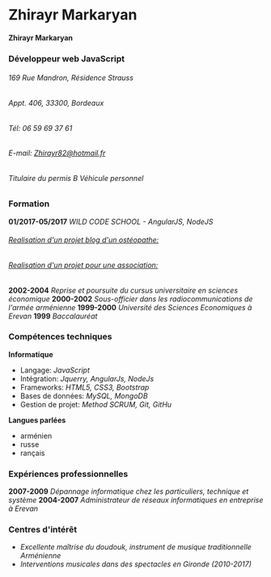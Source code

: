 # Zhirayr Markaryan
#### Zhirayr Markaryan
### Développeur web JavaScript

###### 169 Rue Mandron, Résidence Strauss
###### Appt. 406, 33300, Bordeaux
###### Tél: 06 59 69 37 61
###### E-mail: Zhirayr82@hotmail.fr
###### Titulaire du permis B Véhicule personnel


### **Formation**
**01/2017-05/2017**     *WILD CODE SCHOOL - AngularJS, NodeJS*
###### [*Realisation d'un projet blog d'un ostéopathe:*](https://github.com/jeromeraffin/angular-components)
###### [*Realisation d'un projet pour une association:*](https://github.com/LaurentWild/WildAstronaut)

**2002-2004**           *Reprise et poursuite du cursus universitaire en sciences économique*
**2000-2002**			*Sous-officier dans les radiocommunications de l'armée arménienne*
**1999-2000**			*Université des Sciences Economiques à Erevan*
**1999**				*Baccalauréat*


### **Compétences techniques**
**Informatique**
- Langage:      		*JavaScript*
- Intégration:    		*Jquerry, AngularJs, NodeJs*
- Frameworks:      		*HTML5, CSS3, Bootstrap*
- Bases de données: 	*MySQL, MongoDB*
- Gestion de projet:	*Method SCRUM, Git, GitHu*

**Langues parlées**
* arménien  
* russe
* rançais


### **Expériences professionnelles**

**2007-2009**			*Dépannage informatique chez les particuliers, technique et système*
**2004-2007**			*Administrateur de réseaux informatiques en entreprise à Erevan*


### **Centres d'intérêt**

*  _Excellente maîtrise du doudouk, instrument de musique traditionnelle Arménienne_
* _Interventions musicales dans des spectacles en Gironde (2010-2017)_
